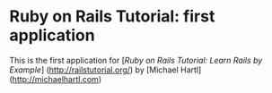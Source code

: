 # Ruby on Rails Tutorial: first application

This is the first application for 
[*Ruby on Rails Tutorial: Learn Rails by Example*] (http://railstutorial.org/)
by [Michael Hartl] (http://michaelhartl.com)

